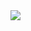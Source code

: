 <img src="https://github-readme-stats.vercel.app/api?username=3ACE-code&&show_icons=true&theme=ayu-mirage&hide=issues&custom_title='Hi I'm' "/>
